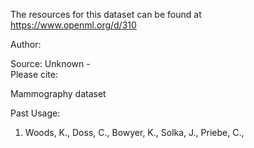 The resources for this dataset can be found at https://www.openml.org/d/310

Author:   
  
Source: Unknown -   
Please cite:   

Mammography dataset

Past Usage:
1. Woods, K., Doss, C., Bowyer, K., Solka, J., Priebe, C.,
